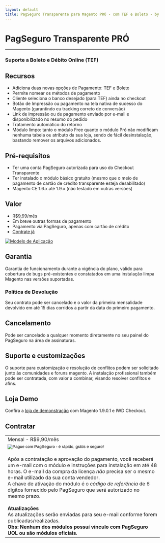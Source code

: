 ```yaml
---
layout: default
title: PagSeguro Transparente para Magento PRÓ - com TEF e Boleto - by Ricardo Martins
---
```


# PagSeguro Transparente PRÓ
***

### Suporte a Boleto e Débito Online (TEF)

## Recursos
* Adiciona duas novas opções de Pagamento: TEF e Boleto
* Permite nomear os métodos de pagamento
* Cliente seleciona o banco desejado (para TEF) ainda no checkout
* Botão de Impressão ou pagamento na tela nativa de sucesso do Magento (garantindo eu tracking correto de conversão)
* Link de impressão ou de pagamento enviado por e-mail e disponibilizado no resumo do pedido
* Tratamento automático do retorno
* Módulo limpo: tanto o módulo Free quanto o módulo Pró não modificam nenhuma tabela ou atributo da sua loja, sendo de fácil desinstalação, bastando remover os arquivos adicionados.

## Pré-requisitos
* Ter uma conta PagSeguro autorizada para uso do Checkout Transparente
* Ter instalado o módulo básico gratuito (mesmo que o meio de pagamento de cartão de crédito transparente esteja desabilitado)
* Magento CE 1.6.x até 1.9.x (não testado em outras versões)

## Valor
* R$9,99/mês 
* Em breve outras formas de pagamento
* Pagamento via PagSeguro, apenas com cartão de crédito
* [Contrate já](#contratar)

[![Modelo de Aplicação]({{site.baseurl}}/images/banner-app.png)]({{site.baseurl}}/pro/app.html)


## Garantia
Garantia de funcionamento durante a vigência do plano, válido para cobertura de bugs pré-existentes e constatados em uma instalação limpa Magento nas versões suportadas.

### Política de Devolução
Seu contrato pode ser cancelado e o valor da primeira mensalidade devolvido em até 15 dias corridos a partir da data do primeiro pagamento.

## Cancelamento
Pode ser cancelado a qualquer momento diretamente no seu painel do PagSeguro na área de assinaturas. 

## Suporte e customizações
O suporte para customização e resolução de conflitos podem ser solicitado junto às comunidades e foruns magento.
A instalação profissional também pode ser contratada, com valor a combinar, visando resolver conflitos e afins.

## Loja Demo
Confira a <a href="http://pagseguro-exemplo.ricardomartins.net.br/" target="_blank">loja de demonstração</a> com Magento 1.9.0.1 e IWD Checkout.

## Contratar
<table>
<tr>
<td>
Mensal - R$9,90/mês 
</td>
<td>
<!-- Anual - R$99,00/ano -->
</td>
</tr>
<tr>
<td>
<!-- INICIO FORMULARIO BOTAO PAGSEGURO -->
<form action="https://ws.ricardomartins.net.br/pspro/v6/new" method="get" target="_blank">
<!-- NÃO EDITE OS COMANDOS DAS LINHAS ABAIXO -->
<input type="image" src="https://p.simg.uol.com.br/out/pagseguro/i/botoes/assinaturas/120x53-contratar-azul.gif" name="submit" alt="Pague com PagSeguro - é rápido, grátis e seguro!" />
</form>
<!-- FINAL FORMULARIO BOTAO PAGSEGURO -->
</td>
<td>
	<!-- INICIO FORMULARIO BOTAO PAGSEGURO -->
<!-- <form action="https://pagseguro.uol.com.br/v2/pre-approvals/request.html" method="post"> -->
	<!-- NÃO EDITE OS COMANDOS DAS LINHAS ABAIXO -->
<!-- 
<input type="hidden" name="code" value="95B22D5BF5F51F1EE4A7DF946653AACA" />
<input type="image" src="https://p.simg.uol.com.br/out/pagseguro/i/botoes/assinaturas/120x53-contratar-azul.gif" name="submit" alt="Pague com PagSeguro - é rápido, grátis e seguro!" /> 
</form>
-->
<!-- FINAL FORMULARIO BOTAO PAGSEGURO -->
</td>
</tr>
<tr>
<td colspan="2">
Após a contratação e aprovação do pagamento, você receberá um e-mail com o módulo e instruções para instalação em até 48 horas. O e-mail da compra da licença <em>não</em> precisa ser o mesmo e-mail utilizado da sua conta vendedor.
<br/>
A chave de ativação do módulo é o <em>código de referência</em> de 6 dígitos fornecido pelo PagSeguro que será autorizado no mesmo prazo.
<br/><br/>
<strong>Atualizações</strong>
<br/>
As atualizações serão enviadas para seu e-mail conforme forem publicadas/realizadas.
<br/>
<strong>Obs: Nenhum dos módulos possuí vínculo com PagSeguro UOL ou são módulos oficiais.</strong>
</td>
</tr>
</table>